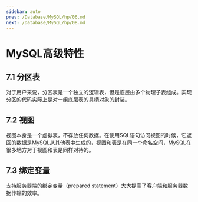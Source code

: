 ```yaml
---
sidebar: auto
prev: /Database/MySQL/hp/06.md
next: /Database/MySQL/hp/08.md
---
```


# MySQL高级特性
## 7.1 分区表
对于用户来说，分区表是一个独立的逻辑表，但是底层由多个物理子表组成。实现分区的代码实际上是对一组底层表的具柄对象的封装。

## 7.2 视图
视图本身是一个虚拟表，不存放任何数据。在使用SQL语句访问视图的时候，它返回的数据是MySQL从其他表中生成的，视图和表是在同一个命名空间，MySQL在很多地方对于视图和表是同样对待的。

## 7.3 绑定变量
支持服务器端的绑定变量（prepared statement）大大提高了客户端和服务器数据传输的效率。